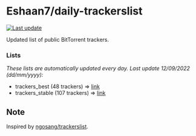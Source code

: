 
# Eshaan7/daily-trackerslist 

[![Last update](https://img.shields.io/badge/Last%20update-12/09/2022-blue.svg)](#)

Updated list of public BitTorrent trackers.

### Lists
*These lists are automatically updated every day. Last update 12/09/2022 (_dd/mm/yyyy_):*

* trackers_best (48 trackers) => [link](https://raw.githubusercontent.com/eshaan7/daily-trackerslist/master/trackers_best.txt)
* trackers_stable (107 trackers) => [link](https://raw.githubusercontent.com/eshaan7/daily-trackerslist/master/trackers_stable.txt)

## Note

Inspired by [ngosang/trackerslist](https://github.com/ngosang/trackerslist).
